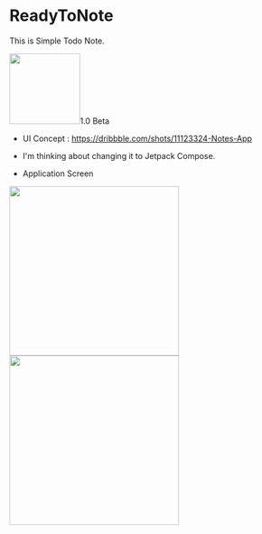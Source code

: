 # ReadyToNote
This is Simple Todo Note.
 
 <img width="125" src="https://user-images.githubusercontent.com/55890012/102691873-ff207200-4252-11eb-8015-a2692aa53e1c.png">1.0 Beta
* UI Concept : https://dribbble.com/shots/11123324-Notes-App


* I'm thinking about changing it to Jetpack Compose.

* Application Screen
<div>
<img width="300" src="https://user-images.githubusercontent.com/55890012/102016029-2b934480-3da2-11eb-9198-601888c4a017.png">
<img width="300" src="https://user-images.githubusercontent.com/55890012/102016035-2cc47180-3da2-11eb-96bf-fc836f348568.png">
  

</div>
